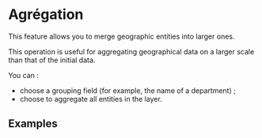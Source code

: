 # Agrégation

This feature allows you to merge geographic entities into larger ones.

This operation is useful for aggregating geographical data on a larger scale than that of the initial data.

You can :

- choose a grouping field (for example, the name of a department) ;
- choose to aggregate all entities in the layer.

## Examples

<ZoomImg
    src="/aggregation-1.png"
    alt="Aggregation of French communes by department"
    caption="Aggregation of French communes by department"
/>

<ZoomImg
    src="/aggregation-0.png"
    alt="Aggregation of French communes without grouping field"
    caption="Aggregation of French communes without grouping field"
/>

